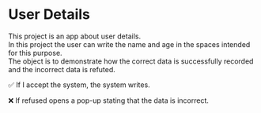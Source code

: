 # User Details
This project is an app about user details.<br> 
In this project the user can write the name and age in the spaces intended for this purpose.<br>
The object is to demonstrate how the correct data is successfully recorded and the incorrect data is refuted.<br>


:white_check_mark: If I accept the system, the system writes. <br>

:x: If refused opens a pop-up stating that the data is incorrect.
